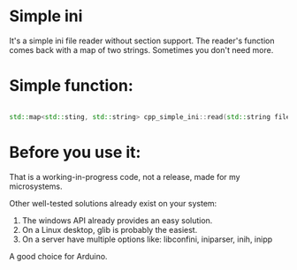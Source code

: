 # Simple ini


It's a simple ini file reader without section support. 
The reader's function comes back with a map of two strings.
Sometimes you don't need more.

# Simple function:

```C++

std::map<std::sting, std::string> cpp_simple_ini::read(std::string file_name);

```


# Before you use it:

That is a working-in-progress code, not a release, made for my microsystems.

Other well-tested solutions already exist on your system:

   1. The windows API already provides an easy solution.
   1. On a Linux desktop, glib is probably the easiest. 
   1. On a server have multiple options like: libconfini, iniparser, inih, inipp


A good choice for Arduino. 

